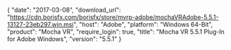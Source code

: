 {
   "date": "2017-03-08",
   "download_url": "https://cdn.borisfx.com/borisfx/store/mvrp-adobe/mochaVRAdobe-5.5.1-13127-23eb297.win.msi",
   "host": "Adobe",
   "platform": "Windows 64-Bit",
   "product": "Mocha VR",
   "require_login": true,
   "title": "Mocha VR 5.5.1 Plug-In for Adobe Windows",
   "version": "5.5.1"
}

